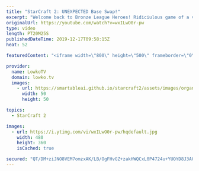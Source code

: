 ```yaml
---
title: "StarCraft 2: UNEXPECTED Base Swap!"
excerpt: "Welcome back to Bronze League Heroes! Ridiciulous game of a viewer submitted match in StarCraft 2. In this Gold League Terran versus Protoss the Protoss decides to open up very aggressively. He likely was inspired by Florencio and decides to throw the Nexus inside his opponents main base and then recall"
originalUrl: https://youtube.com/watch?v=wxILwO0r-pw
type: video
length: PT20M25S
publishedDateTime: 2019-12-17T09:58:15Z
heat: 52

featuredContent: "<iframe width=\"800\" height=\"500\" frameborder=\"0\" src=\"https://www.youtube.com/embed/wxILwO0r-pw\" allow=\"accelerometer; autoplay; encrypted-media; gyroscope; picture-in-picture\" allowfullscreen></iframe>"

provider:
  name: LowkoTV
  domain: lowko.tv
  images:
    - url: https://smartableai.github.io/starcraft2/assets/images/organizations/lowko.tv-50x50.jpg
      width: 50
      height: 50

topics:
  - StarCraft 2

images:
  - url: https://i.ytimg.com/vi/wxILwO0r-pw/hqdefault.jpg
    width: 480
    height: 360
    isCached: true

secured: "QT/DM+ziJNO8VEM7omzxAK/LB/OgFHvGZ+zakHWQCxL0P4724u+YUOYD8J3A0sTzrv9cWDWf7UmDG3JaH+BTBh4OtHiT3+riExftn7Zmf/wUDRQ4hHintQlr3KSXZyPls3fkYU88LVgnE83oH97ogcBG/kjb13SZARAWbsRNWLGssAvRGgoW7Xhq8GNv68cz7dFSSIkelP/cvbHV66oEzEfn7x1pv0mjtBU7CSQVh+z5pyu9Umfrr13TjRMeyHjGsOyIC4JLmjdOvcAfKl+wxNDFC12609Hkx+EBb5xy2tGJ9DCpLN05IyXKzBNFt5j0cuxi6qaxykN1PV1Vgjdn1QsITOb7XoxS3LcKBkPICfDfUtu6oPFtkPgbxbfmukpWBkJ1WMh2EuhJL80ZA8lhAm6GPwonps669SXBKmZLjdrCqYho/lqD8dBEkORJPJ98;usuM90XR4FG9nmKthCAagg=="
---
```


